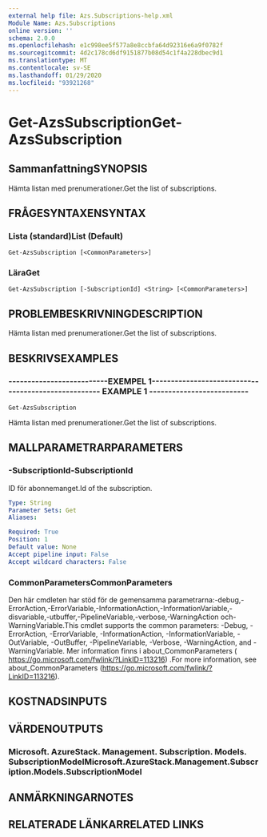 ```yaml
---
external help file: Azs.Subscriptions-help.xml
Module Name: Azs.Subscriptions
online version: ''
schema: 2.0.0
ms.openlocfilehash: e1c998ee5f577a8e8ccbfa64d92316e6a9f0782f
ms.sourcegitcommit: 4d2c178cd6df9151877b08d54c1f4a228dbec9d1
ms.translationtype: MT
ms.contentlocale: sv-SE
ms.lasthandoff: 01/29/2020
ms.locfileid: "93921268"
---
```

# <span data-ttu-id="2928c-101">Get-AzsSubscription</span><span class="sxs-lookup"><span data-stu-id="2928c-101">Get-AzsSubscription</span></span>

## <span data-ttu-id="2928c-102">Sammanfattning</span><span class="sxs-lookup"><span data-stu-id="2928c-102">SYNOPSIS</span></span>
<span data-ttu-id="2928c-103">Hämta listan med prenumerationer.</span><span class="sxs-lookup"><span data-stu-id="2928c-103">Get the list of subscriptions.</span></span>

## <span data-ttu-id="2928c-104">FRÅGESYNTAXEN</span><span class="sxs-lookup"><span data-stu-id="2928c-104">SYNTAX</span></span>

### <span data-ttu-id="2928c-105">Lista (standard)</span><span class="sxs-lookup"><span data-stu-id="2928c-105">List (Default)</span></span>
```
Get-AzsSubscription [<CommonParameters>]
```

### <span data-ttu-id="2928c-106">Lära</span><span class="sxs-lookup"><span data-stu-id="2928c-106">Get</span></span>
```
Get-AzsSubscription [-SubscriptionId] <String> [<CommonParameters>]
```

## <span data-ttu-id="2928c-107">PROBLEMBESKRIVNING</span><span class="sxs-lookup"><span data-stu-id="2928c-107">DESCRIPTION</span></span>
<span data-ttu-id="2928c-108">Hämta listan med prenumerationer.</span><span class="sxs-lookup"><span data-stu-id="2928c-108">Get the list of subscriptions.</span></span>

## <span data-ttu-id="2928c-109">BESKRIVS</span><span class="sxs-lookup"><span data-stu-id="2928c-109">EXAMPLES</span></span>

### <span data-ttu-id="2928c-110">--------------------------EXEMPEL 1--------------------------</span><span class="sxs-lookup"><span data-stu-id="2928c-110">-------------------------- EXAMPLE 1 --------------------------</span></span>
```
Get-AzsSubscription
```

<span data-ttu-id="2928c-111">Hämta listan med prenumerationer.</span><span class="sxs-lookup"><span data-stu-id="2928c-111">Get the list of subscriptions.</span></span>

## <span data-ttu-id="2928c-112">MALLPARAMETRAR</span><span class="sxs-lookup"><span data-stu-id="2928c-112">PARAMETERS</span></span>

### <span data-ttu-id="2928c-113">-SubscriptionId</span><span class="sxs-lookup"><span data-stu-id="2928c-113">-SubscriptionId</span></span>
<span data-ttu-id="2928c-114">ID för abonnemanget.</span><span class="sxs-lookup"><span data-stu-id="2928c-114">Id of the subscription.</span></span>

```yaml
Type: String
Parameter Sets: Get
Aliases: 

Required: True
Position: 1
Default value: None
Accept pipeline input: False
Accept wildcard characters: False
```

### <span data-ttu-id="2928c-115">CommonParameters</span><span class="sxs-lookup"><span data-stu-id="2928c-115">CommonParameters</span></span>
<span data-ttu-id="2928c-116">Den här cmdleten har stöd för de gemensamma parametrarna:-debug,-ErrorAction,-ErrorVariable,-InformationAction,-InformationVariable,-disvariable,-utbuffer,-PipelineVariable,-verbose,-WarningAction och-WarningVariable.</span><span class="sxs-lookup"><span data-stu-id="2928c-116">This cmdlet supports the common parameters: -Debug, -ErrorAction, -ErrorVariable, -InformationAction, -InformationVariable, -OutVariable, -OutBuffer, -PipelineVariable, -Verbose, -WarningAction, and -WarningVariable.</span></span> <span data-ttu-id="2928c-117">Mer information finns i about_CommonParameters ( https://go.microsoft.com/fwlink/?LinkID=113216) .</span><span class="sxs-lookup"><span data-stu-id="2928c-117">For more information, see about_CommonParameters (https://go.microsoft.com/fwlink/?LinkID=113216).</span></span>

## <span data-ttu-id="2928c-118">KOSTNADS</span><span class="sxs-lookup"><span data-stu-id="2928c-118">INPUTS</span></span>

## <span data-ttu-id="2928c-119">VÄRDEN</span><span class="sxs-lookup"><span data-stu-id="2928c-119">OUTPUTS</span></span>

### <span data-ttu-id="2928c-120">Microsoft. AzureStack. Management. Subscription. Models. SubscriptionModel</span><span class="sxs-lookup"><span data-stu-id="2928c-120">Microsoft.AzureStack.Management.Subscription.Models.SubscriptionModel</span></span>

## <span data-ttu-id="2928c-121">ANMÄRKNINGAR</span><span class="sxs-lookup"><span data-stu-id="2928c-121">NOTES</span></span>

## <span data-ttu-id="2928c-122">RELATERADE LÄNKAR</span><span class="sxs-lookup"><span data-stu-id="2928c-122">RELATED LINKS</span></span>

